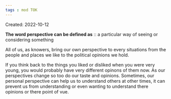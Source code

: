 ```yaml
---
tags : mod TOK
---
```

Created: 2022-10-12 

**The word perspective can be defined as** :: a particular way of seeing or considering something
<!--SR:!2022-11-25,3,250-->

All of us, as knowers, bring our own perspective to every situations from the people and places we like to the political opinions we hold. 

If you think back to the things you liked or disliked when you were very young, you would probably have  very different opinons of them now. As our perspectives change so too do our taste and opinions. Sometimes, our personal perspective can help us to understand others at other times, it can prevent us from understanding or even wanting to understand there opinions or there point of vue.